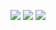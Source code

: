 ![](http://x.imagefapusercontent.com/u/brown%20boss/2737457/197291703/043.jpg)
![](http://x.imagefapusercontent.com/u/brown%20boss/2737457/189006116/044.jpg)
![](http://x.imagefapusercontent.com/u/brown%20boss/2737457/209915991/045.jpg)
![]()
![]()
![]()
![]()
![]()
![]()
![]()
![]()
